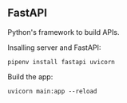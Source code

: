 ## FastAPI

Python's framework to build APIs.


Insalling server and FastAPI:
```
pipenv install fastapi uvicorn
```

Build the app:
```
uvicorn main:app --reload
```
